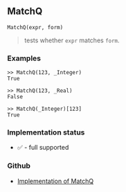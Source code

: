 ## MatchQ

```
MatchQ(expr, form)
```

> tests whether `expr` matches `form`.
 
### Examples

```
>> MatchQ(123, _Integer)
True
	 
>> MatchQ(123, _Real)
False
	 
>> MatchQ(_Integer)[123]
True
```






### Implementation status

* &#x2705; - full supported

### Github

* [Implementation of MatchQ](https://github.com/axkr/symja_android_library/blob/master/symja_android_library/matheclipse-core/src/main/java/org/matheclipse/core/builtin/PredicateQ.java#L662) 
